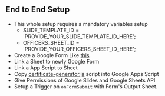 
## End to End Setup
- This whole setup requires a mandatory variables setup 
    - SLIDE_TEMPLATE_ID = 'PROVIDE_YOUR_SLIDE_TEMPLATE_ID_HERE';
    - OFFICERS_SHEET_ID = 'PROVIDE_YOUR_OFFICERS_SHEET_ID_HERE'; 
- Create a Google Form Like [this](./Generate%20Certificates%20for%20Incentives%20-%20Google%20Forms.pdf)
- Link a Sheet to newly Google Form
- Link a App Script to Sheet
- Copy [certificate-generator.js](./certificate-generator.js) script into Google Apps Script
- Give Permissions of Google Slides and Google Sheets API
- Setup a Trigger on `onFormSubmit` with Form's Output Sheet.